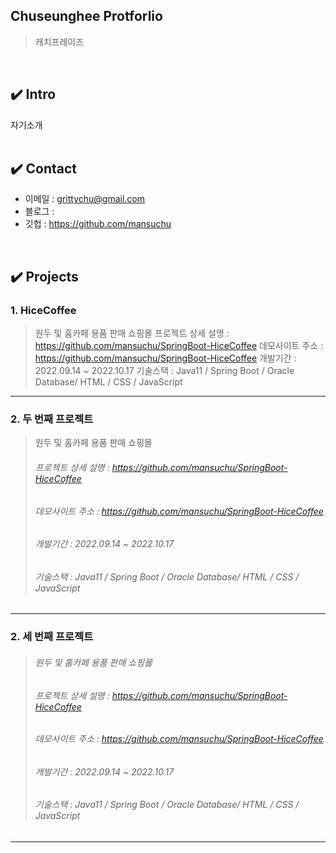 ## Chuseunghee Protforlio

> 캐치프레이즈 

</br>

## ✔️ Intro

자기소개 
</br>
</br>


## ✔️ Contact

- 이메일 : grittychu@gmail.com
- 블로그 : 
- 깃헙 : https://github.com/mansuchu
</br>


## ✔️ Projects

### 1. HiceCoffee

>  원두 및 홈카페 용품 판매 쇼핑몰
>  프로젝트 상세 설명 :  https://github.com/mansuchu/SpringBoot-HiceCoffee
>  데모사이트 주소 :  https://github.com/mansuchu/SpringBoot-HiceCoffee
>  개발기간 : 2022.09.14 ~ 2022.10.17
>  기술스택 : Java11 / Spring Boot / Oracle Database/ HTML / CSS /  JavaScript 

------


### 2. 두 번째 프로젝트

> 원두 및 홈카페 용품 판매 쇼핑몰
> ###### 프로젝트 상세 설명 :  https://github.com/mansuchu/SpringBoot-HiceCoffee
> ###### 데모사이트 주소 :  https://github.com/mansuchu/SpringBoot-HiceCoffee
> ###### 개발기간 : 2022.09.14 ~ 2022.10.17
> ###### 기술스택 : Java11 / Spring Boot / Oracle Database/ HTML / CSS /  JavaScript 

------
### 2. 세 번째 프로젝트

> ###### 원두 및 홈카페 용품 판매 쇼핑몰
> ###### 프로젝트 상세 설명 :  https://github.com/mansuchu/SpringBoot-HiceCoffee
> ###### 데모사이트 주소 :  https://github.com/mansuchu/SpringBoot-HiceCoffee
> ###### 개발기간 : 2022.09.14 ~ 2022.10.17
> ###### 기술스택 : Java11 / Spring Boot / Oracle Database/ HTML / CSS /  JavaScript 

------
